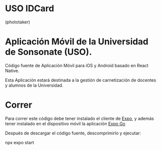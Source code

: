 # USO IDCard 
(phototaker)

# Aplicación Móvil de la Universidad de Sonsonate (USO).

Código fuente de Aplicación Móvil para iOS y Android basado en React Native.

Esta Aplicación estará destinada a la gestión de carnetización de docentes y alumnos de la Universidad.

# Correr

Para correr este código debe tener instalado el cliente de <a href="https://docs.expo.dev/">Expo</a>, y además tener instalado en el dispositivo móvil la aplicación 
<a href="https://play.google.com/store/apps/details?id=host.exp.exponent&hl=es_SV&gl=US">Expo Go</a>


Después de descargar el código fuente, descomprimirlo y ejecutar:

npx expo start

